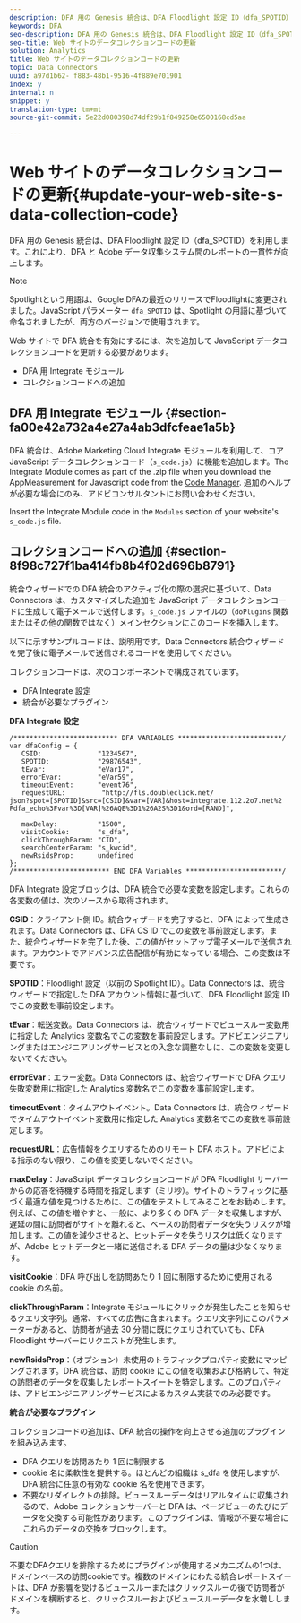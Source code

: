 ```yaml
---
description: DFA 用の Genesis 統合は、DFA Floodlight 設定 ID（dfa_SPOTID）を利用します。これにより、DFA と Adobe データ収集システム間のレポートの一貫性が向上します。
keywords: DFA
seo-description: DFA 用の Genesis 統合は、DFA Floodlight 設定 ID（dfa_SPOTID）を利用します。これにより、DFA と Adobe データ収集システム間のレポートの一貫性が向上します。
seo-title: Web サイトのデータコレクションコードの更新
solution: Analytics
title: Web サイトのデータコレクションコードの更新
topic: Data Connectors
uuid: a97d1b62- f883-48b1-9516-4f889e701901
index: y
internal: n
snippet: y
translation-type: tm+mt
source-git-commit: 5e22d080398d74df29b1f849258e6500168cd5aa

---
```



# Web サイトのデータコレクションコードの更新{#update-your-web-site-s-data-collection-code}

DFA 用の Genesis 統合は、DFA Floodlight 設定 ID（dfa_SPOTID）を利用します。これにより、DFA と Adobe データ収集システム間のレポートの一貫性が向上します。

>[!NOTE]
>
>Spotlightという用語は、Google DFAの最近のリリースでFloodlightに変更されました。JavaScript パラメーター `dfa_SPOTID` は、Spotlight の用語に基づいて命名されましたが、両方のバージョンで使用されます。

Web サイトで DFA 統合を有効にするには、次を追加して JavaScript データコレクションコードを更新する必要があります。

* DFA 用 Integrate モジュール
* コレクションコードへの追加

## DFA 用 Integrate モジュール {#section-fa00e42a732a4e27a4ab3dfcfeae1a5b}

DFA 統合は、Adobe Marketing Cloud Integrate モジュールを利用して、コア JavaScript データコレクションコード（`s_code.js`）に機能を追加します。The Integrate Module comes as part of the .zip file when you download the AppMeasurement for Javascript code from the [Code Manager](https://marketing.adobe.com/resources/help/en_US/reference/code_manager_admin.html). 追加のヘルプが必要な場合にのみ、アドビコンサルタントにお問い合わせください。

Insert the Integrate Module code in the `Modules` section of your website's `s_code.js` file.

## コレクションコードへの追加 {#section-8f98c727f1ba414fb8b4f02d696b8791}

統合ウィザードでの DFA 統合のアクティブ化の際の選択に基づいて、Data Connectors は、カスタマイズした追加を JavaScript データコレクションコードに生成して電子メールで送付します。`s_code.js` ファイルの（`doPlugins` 関数またはその他の関数ではなく）メインセクションにこのコードを挿入します。

以下に示すサンプルコードは、説明用です。Data Connectors 統合ウィザードを完了後に電子メールで送信されるコードを使用してください。

コレクションコードは、次のコンポーネントで構成されています。

* DFA Integrate 設定
* 統合が必要なプラグイン

**DFA Integrate 設定**

```
/************************** DFA VARIABLES **************************/ 
var dfaConfig = { 
   CSID:              "1234567", 
   SPOTID:            "29876543", 
   tEvar:             "eVar17", 
   errorEvar:         "eVar59", 
   timeoutEvent:      "event76", 
   requestURL:         "http://fls.doubleclick.net/ 
json?spot=[SPOTID]&src=[CSID]&var=[VAR]&host=integrate.112.2o7.net%2 
Fdfa_echo%3Fvar%3D[VAR]%26AQE%3D1%26A2S%3D1&ord=[RAND]", 
 
   maxDelay:          "1500", 
   visitCookie:       "s_dfa", 
   clickThroughParam: "CID", 
   searchCenterParam: "s_kwcid", 
   newRsidsProp:      undefined 
}; 
/************************ END DFA Variables ************************/ 
```

DFA Integrate 設定ブロックは、DFA 統合で必要な変数を設定します。これらの各変数の値は、次のソースから取得されます。

**CSID**：クライアント側 ID。統合ウィザードを完了すると、DFA によって生成されます。Data Connectors は、DFA CS ID でこの変数を事前設定します。また、統合ウィザードを完了した後、この値がセットアップ電子メールで送信されます。アカウントでアドバンス広告配信が有効になっている場合、この変数は不要です。

**SPOTID**：Floodlight 設定（以前の Spotlight ID）。Data Connectors は、統合ウィザードで指定した DFA アカウント情報に基づいて、DFA Floodlight 設定 ID でこの変数を事前設定します。

**tEvar**：転送変数。Data Connectors は、統合ウィザードでビュースルー変数用に指定した Analytics 変数名でこの変数を事前設定します。アドビエンジニアリングまたはエンジニアリングサービスとの入念な調整なしに、この変数を変更しないでください。

**errorEvar**：エラー変数。Data Connectors は、統合ウィザードで DFA クエリ失敗変数用に指定した Analytics 変数名でこの変数を事前設定します。

**timeoutEvent**：タイムアウトイベント。Data Connectors は、統合ウィザードでタイムアウトイベント変数用に指定した Analytics 変数名でこの変数を事前設定します。

**requestURL**：広告情報をクエリするためのリモート DFA ホスト。アドビによる指示のない限り、この値を変更しないでください。

**maxDelay**：JavaScript データコレクションコードが DFA Floodlight サーバーからの応答を待機する時間を指定します（ミリ秒）。サイトのトラフィックに基づく最適な値を見つけるために、この値をテストしてみることをお勧めします。例えば、この値を増やすと、一般に、より多くの DFA データを収集しますが、遅延の間に訪問者がサイトを離れると、ベースの訪問者データを失うリスクが増加します。この値を減少させると、ヒットデータを失うリスクは低くなりますが、Adobe ヒットデータと一緒に送信される DFA データの量は少なくなります。

**visitCookie**：DFA 呼び出しを訪問あたり 1 回に制限するために使用される cookie の名前。

**clickThroughParam**：Integrate モジュールにクリックが発生したことを知らせるクエリ文字列。通常、すべての広告に含まれます。クエリ文字列にこのパラメーターがあると、訪問者が過去 30 分間に既にクエリされていても、DFA Floodlight サーバーにリクエストが発生します。

**newRsidsProp**：（オプション）未使用のトラフィックプロパティ変数にマッピングされます。DFA 統合は、訪問 cookie にこの値を収集および格納して、特定の訪問者のデータを収集したレポートスイートを特定します。このプロパティは、アドビエンジニアリングサービスによるカスタム実装でのみ必要です。

**統合が必要なプラグイン**

コレクションコードの追加は、DFA 統合の操作を向上させる追加のプラグインを組み込みます。

* DFA クエリを訪問あたり 1 回に制限する
* cookie 名に柔軟性を提供する。ほとんどの組織は s_dfa を使用しますが、DFA 統合に任意の有効な cookie 名を使用できます。
* 不要なリダイレクトの排除。ビュースルーデータはリアルタイムに収集されるので、Adobe コレクションサーバーと DFA は、ページビューのたびにデータを交換する可能性があります。このプラグインは、情報が不要な場合にこれらのデータの交換をブロックします。

>[!CAUTION]
>
>不要なDFAクエリを排除するためにプラグインが使用するメカニズムの1つは、ドメインベースの訪問cookieです。複数のドメインにわたる統合レポートスイートは、DFA が影響を受けるビュースルーまたはクリックスルーの後で訪問者がドメインを横断すると、クリックスルーおよびビュースルーデータを水増しします。

